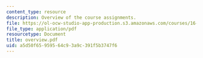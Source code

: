 ```yaml
---
content_type: resource
description: Overview of the course assignments.
file: https://ol-ocw-studio-app-production.s3.amazonaws.com/courses/16-810-engineering-design-and-rapid-prototyping-january-iap-2007/a5d50f65959564c93a9c391f5b3747f6_overview.pdf
file_type: application/pdf
resourcetype: Document
title: overview.pdf
uid: a5d50f65-9595-64c9-3a9c-391f5b3747f6
---
```

